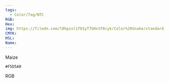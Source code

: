 ```yaml
---
tags:
  - Color/Tag/NTC
RGB:
Hex:
img: https://filedn.com/l0hpzxl1f01yT7GHxtF8cyk/Color%20Snake/standard_csv_to_svg//F5D5A0.svg
CMYK:
HSL:
Name:
---
```

Maize
```palette
#F5D5A0
```
RGB
